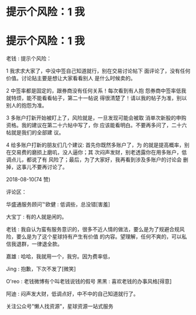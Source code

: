 # 提示个风险：1 我

# 提示个风险：1 我

老钱 : 提示个风险：

1 我求求大家了，中没中签自己知道就行，别在交易讨论帖下 面评论了，没有任何价值。讨论贴主要是想让大家看看别人 是什么时候卖的。

2 中签率都是固定的，跟券商没有任何关系！每次看到有人抱 怨券商中签率低我就特烦，能不能看看帖子，第二十一帖说 得很清楚了！请以我的帖子为准，别以别人的抱怨为准。

3 多账户打新开始被盯上了，风险就是，一旦发现可能会被取 消单次新股的申购资格。我的建议在第二十六帖中写了，你 应该能看明白。不要再多问了，二十六帖就是我们的全部建 议。

4 给多账户打新的朋友们几个建议: 首先你既然多账户了，为 的就是提高概率，别在交易费的磨损上磨叽，没人逼你；其 次闷声发财，别老透露你在用多账户，低调点儿，都说了有 风险了；最后，为了大家好，我再看到涉及多账户的讨论会 删掉，这事儿不要再讨论了。

2018-08-10(74 赞)

评论区：

华盛通服务顾问℡欧健 : 低调些，总没错[害羞]

大宝丁 : 有的人就是闲的。

老钱 : 我自认为蛮有服务意识的，很多不近人情的做法，要么是为了规避合规风险，要么是为了这个星球持有产生有价值 的内容。望理解，任何不爽的，可以私信我退群，一律退全款。

嘉雄 : 哈哈，我就用一个，我穷。因为费率低，

Jing : 抱歉，下次不发了[微笑]

O'reo : 老钱微博有个叫老钱说钱的假号 黑黑 : 喜欢老钱的办事风格[得意]

阿迪 : 闷声发大财，低调点好，中不中的自己知道就行了。

关注公众号"懒人找资源"，星球资源一站式服务